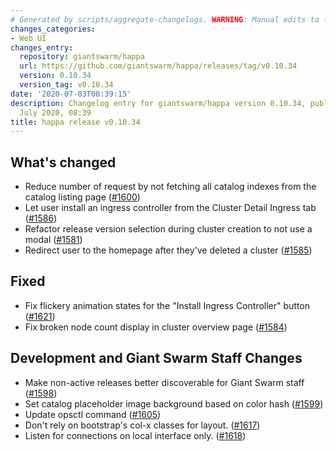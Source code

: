 ```yaml
---
# Generated by scripts/aggregate-changelogs. WARNING: Manual edits to this files will be overwritten.
changes_categories:
- Web UI
changes_entry:
  repository: giantswarm/happa
  url: https://github.com/giantswarm/happa/releases/tag/v0.10.34
  version: 0.10.34
  version_tag: v0.10.34
date: '2020-07-03T08:39:15'
description: Changelog entry for giantswarm/happa version 0.10.34, published on 03
  July 2020, 08:39
title: happa release v0.10.34
---
```


## What's changed

- Reduce number of request by not fetching all catalog indexes from the catalog listing page ([#1600](https://github.com/giantswarm/happa/pull/1600))
- Let user install an ingress controller from the Cluster Detail Ingress tab ([#1586](https://github.com/giantswarm/happa/pull/1586))
- Refactor release version selection during cluster creation to not use a modal ([#1581](https://github.com/giantswarm/happa/pull/1581))
- Redirect user to the homepage after they've deleted a cluster ([#1585](https://github.com/giantswarm/happa/pull/1585))

## Fixed

- Fix flickery animation states for the "Install Ingress Controller" button ([#1621](https://github.com/giantswarm/happa/pull/1621))
- Fix broken node count display in cluster overview page ([#1584](https://github.com/giantswarm/happa/pull/1584))

## Development and Giant Swarm Staff  Changes

- Make non-active releases better discoverable for Giant Swarm staff  ([#1598](https://github.com/giantswarm/happa/pull/1598))
- Set catalog placeholder image background based on color hash ([#1599](https://github.com/giantswarm/happa/pull/1599))
- Update opsctl command ([#1605](https://github.com/giantswarm/happa/pull/1605))
- Don't rely on bootstrap's col-x classes for layout. ([#1617](https://github.com/giantswarm/happa/pull/1617))
- Listen for connections on local interface only. ([#1618](https://github.com/giantswarm/happa/pull/1618))

